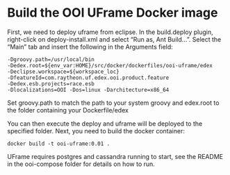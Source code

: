 # Build the OOI UFrame Docker image

First, we need to deploy uframe from eclipse. In the build.deploy plugin,
right-click on deploy-install.xml and select “Run as, Ant Build…”. Select
the “Main” tab and insert the following in the Arguments field:

```
-Dgroovy.path=/usr/local/bin
-Dedex.root=${env_var:HOME}/src/docker/dockerfiles/ooi-uframe/edex
-Declipse.workspace=${workspace_loc}
-DfeatureId=com.raytheon.uf.edex.ooi.product.feature
-Dedex.esb.projects=race.esb
-Dlocalizations=OOI -Dos=linux -Darchitecture=x86_64
```
Set groovy.path to match the path to your system groovy and edex.root to the
folder containing your Dockerfile/edex

You can then execute the deploy and uframe will be deployed to the specified folder.
Next, you need to build the docker container:

```
docker build -t ooi-uframe:0.01 .
```

UFrame requires postgres and cassandra running to start, see the README in the ooi-compose
folder for details on how to run.